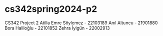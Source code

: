# cs342spring2024-p2
CS342 Project 2
Atilla Emre Söylemez - 22103189
Anıl Altuncu - 21901880
Bora Haliloğlu - 22101852
Zehra İyigün - 22002913
